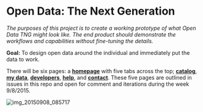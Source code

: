 # Open Data: The Next Generation

*The purposes of this project is to create a working prototype of what Open Data TNG might look like. The end product should demonstrate the workflows and capabilities without fine-tuning the details.*

**Goal:** To design open data around the individual and immediately put the data to work. 

There will be six pages: a [**homepage**](https://github.com/ArcGIS/opendata-tng/issues/1) with five tabs across the top; [**catalog**](https://github.com/ArcGIS/opendata-tng/issues/2), [**my data**](https://github.com/ArcGIS/opendata-tng/issues/8), [**developers**](https://github.com/ArcGIS/opendata-tng/issues/3), [**help**](https://github.com/ArcGIS/opendata-tng/issues/4), and [**contact**](https://github.com/ArcGIS/opendata-tng/issues/5). These five pages are outlined in issues in this repo and open for comment and iterations during the week 9/8/2015. 

![img_20150908_085717](https://cloud.githubusercontent.com/assets/3474250/9735307/d4b4b734-5607-11e5-98d4-1f8208e73482.jpg)

